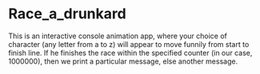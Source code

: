 # Race_a_drunkard
This is an interactive console animation app, where your choice of character (any letter from a to z) will appear to move funnily from start to finish line. If he finishes the race within the specified counter (in our case, 1000000), then we print a particular message, else another message.
